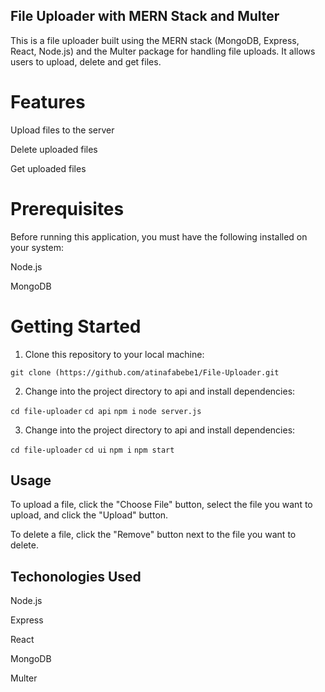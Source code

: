 ## File Uploader with MERN Stack and Multer

This is a file uploader built using the MERN stack (MongoDB, Express, React, Node.js) and the Multer package for handling file uploads. It allows users to upload, delete and get files.

# Features

Upload files to the server

Delete uploaded files

Get uploaded files

# Prerequisites

Before running this application, you must have the following installed on your system:

Node.js

MongoDB

# Getting Started

1. Clone this repository to your local machine:

 `git clone (https://github.com/atinafabebe1/File-Uploader.git`

2. Change into the project directory to api and install dependencies:

 `cd file-uploader`
 `cd api`
 `npm i`
 `node server.js`

3. Change into the project directory to api and install dependencies:

 `cd file-uploader`
 `cd ui`
 `npm i`
 `npm start`

## Usage

To upload a file, click the "Choose File" button, select the file you want to upload, and click the "Upload" button.

To delete a file, click the "Remove" button next to the file you want to delete.


## Techonologies Used

Node.js

Express

React

MongoDB

Multer













